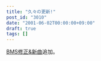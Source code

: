 ```yaml
---
title: "久々の更新!"
post_id: "3010"
date: "2001-06-02T00:00:00+09:00"
draft: true
tags: []
---
```



[BMS修正&新曲](/tag/bms)追加。
